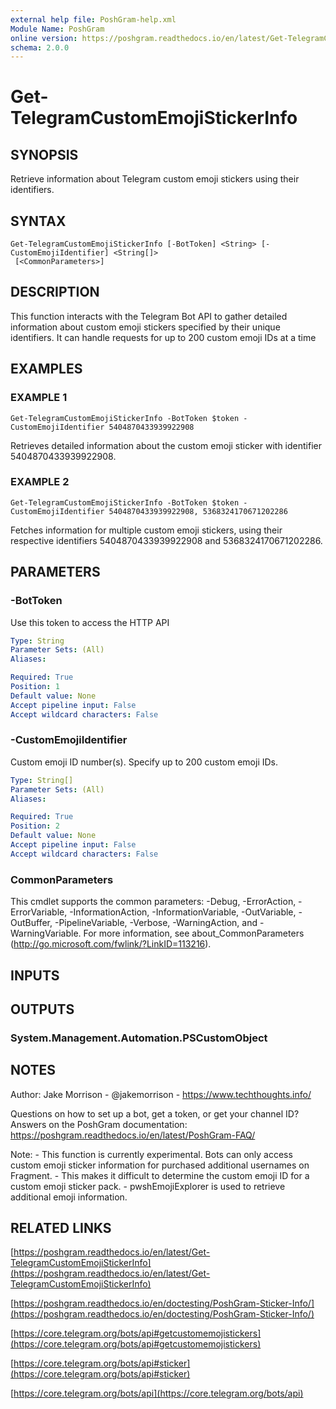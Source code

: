 ```yaml
---
external help file: PoshGram-help.xml
Module Name: PoshGram
online version: https://poshgram.readthedocs.io/en/latest/Get-TelegramCustomEmojiStickerInfo
schema: 2.0.0
---
```


# Get-TelegramCustomEmojiStickerInfo

## SYNOPSIS
Retrieve information about Telegram custom emoji stickers using their identifiers.

## SYNTAX

```
Get-TelegramCustomEmojiStickerInfo [-BotToken] <String> [-CustomEmojiIdentifier] <String[]>
 [<CommonParameters>]
```

## DESCRIPTION
This function interacts with the Telegram Bot API to gather detailed information about custom emoji stickers
specified by their unique identifiers.
It can handle requests for up to 200 custom emoji IDs at a time

## EXAMPLES

### EXAMPLE 1
```
Get-TelegramCustomEmojiStickerInfo -BotToken $token -CustomEmojiIdentifier 5404870433939922908
```

Retrieves detailed information about the custom emoji sticker with identifier 5404870433939922908.

### EXAMPLE 2
```
Get-TelegramCustomEmojiStickerInfo -BotToken $token -CustomEmojiIdentifier 5404870433939922908, 5368324170671202286
```

Fetches information for multiple custom emoji stickers, using their respective identifiers 5404870433939922908 and 5368324170671202286.

## PARAMETERS

### -BotToken
Use this token to access the HTTP API

```yaml
Type: String
Parameter Sets: (All)
Aliases:

Required: True
Position: 1
Default value: None
Accept pipeline input: False
Accept wildcard characters: False
```

### -CustomEmojiIdentifier
Custom emoji ID number(s).
Specify up to 200 custom emoji IDs.

```yaml
Type: String[]
Parameter Sets: (All)
Aliases:

Required: True
Position: 2
Default value: None
Accept pipeline input: False
Accept wildcard characters: False
```

### CommonParameters
This cmdlet supports the common parameters: -Debug, -ErrorAction, -ErrorVariable, -InformationAction, -InformationVariable, -OutVariable, -OutBuffer, -PipelineVariable, -Verbose, -WarningAction, and -WarningVariable.
For more information, see about_CommonParameters (http://go.microsoft.com/fwlink/?LinkID=113216).

## INPUTS

## OUTPUTS

### System.Management.Automation.PSCustomObject
## NOTES
Author: Jake Morrison - @jakemorrison - https://www.techthoughts.info/

Questions on how to set up a bot, get a token, or get your channel ID?
Answers on the PoshGram documentation: https://poshgram.readthedocs.io/en/latest/PoshGram-FAQ/

Note:
    - This function is currently experimental.
Bots can only access custom emoji sticker information for purchased additional usernames on Fragment.
        - This makes it difficult to determine the custom emoji ID for a custom emoji sticker pack.
    - pwshEmojiExplorer is used to retrieve additional emoji information.

## RELATED LINKS

[https://poshgram.readthedocs.io/en/latest/Get-TelegramCustomEmojiStickerInfo](https://poshgram.readthedocs.io/en/latest/Get-TelegramCustomEmojiStickerInfo)

[https://poshgram.readthedocs.io/en/doctesting/PoshGram-Sticker-Info/](https://poshgram.readthedocs.io/en/doctesting/PoshGram-Sticker-Info/)

[https://core.telegram.org/bots/api#getcustomemojistickers](https://core.telegram.org/bots/api#getcustomemojistickers)

[https://core.telegram.org/bots/api#sticker](https://core.telegram.org/bots/api#sticker)

[https://core.telegram.org/bots/api](https://core.telegram.org/bots/api)

